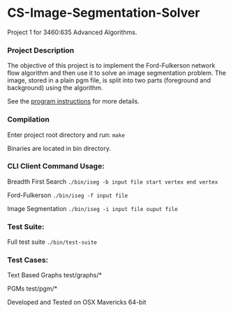 CS-Image-Segmentation-Solver
============================

Project 1 for 3460:635 Advanced Algorithms.

### Project Description

The objective of this project is to implement the Ford-Fulkerson network flow algorithm and then use
it to solve an image segmentation problem. The image, stored in a plain pgm file, is split into two
parts (foreground and background) using the algorithm.

See the <a href="http://www.cs.uakron.edu/~zduan/class/635/projects/project1/project1.htm">program
instructions</a> for more details.

### Compilation
Enter project root directory and run:
`make`

Binaries are located in bin directory.

### CLI Client Command Usage:
Breadth First Search
`./bin/iseg -b input file start vertex end vertex`

Ford-Fulkerson
`./bin/iseg -f input file`

Image Segmentation
`./bin/iseg -i input file ouput file`

### Test Suite:
Full test suite `./bin/test-suite`

### Test Cases:
Text Based Graphs
test/graphs/*

PGMs
test/pgm/*

Developed and Tested on OSX Mavericks 64-bit